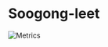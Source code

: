 # Soogong-leet

![Metrics](https://metrics.lecoq.io/soogong-leet?template=classic&followup=1&languages=1&config.timezone=Asia%2FSeoul&config.animated=true)
